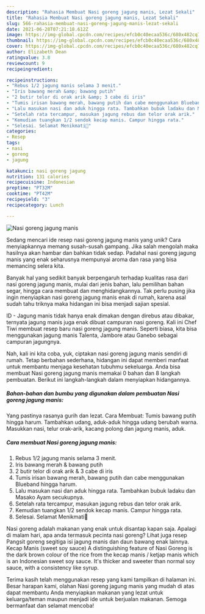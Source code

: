 ```yaml
---
description: "Rahasia Membuat Nasi goreng jagung manis, Lezat Sekali"
title: "Rahasia Membuat Nasi goreng jagung manis, Lezat Sekali"
slug: 566-rahasia-membuat-nasi-goreng-jagung-manis-lezat-sekali
date: 2021-06-28T07:21:18.612Z
image: https://img-global.cpcdn.com/recipes/efcb0c40ecaa536c/680x482cq70/nasi-goreng-jagung-manis-foto-resep-utama.jpg
thumbnail: https://img-global.cpcdn.com/recipes/efcb0c40ecaa536c/680x482cq70/nasi-goreng-jagung-manis-foto-resep-utama.jpg
cover: https://img-global.cpcdn.com/recipes/efcb0c40ecaa536c/680x482cq70/nasi-goreng-jagung-manis-foto-resep-utama.jpg
author: Elizabeth Dean
ratingvalue: 3.8
reviewcount: 9
recipeingredient:

recipeinstructions:
- "Rebus 1/2 jagung manis selama 3 menit."
- "Iris bawang merah &amp; bawang putih"
- "2 butir telor di orak arik &amp; 3 cabe di iris"
- "Tumis irisan bawang merah, bawang putih dan cabe menggunakan Blueband hingga harum."
- "Lalu masukan nasi dan aduk hingga rata. Tambahkan bubuk ladaku dan Masako Ayam secukupnya."
- "Setelah rata tercampur, masukan jagung rebus dan telor orak arik."
- "Kemudian tuangkan 1/2 sendok kecap manis. Campur hingga rata."
- "Selesai. Selamat Menikmati🥰"
categories:
- Resep
tags:
- nasi
- goreng
- jagung

katakunci: nasi goreng jagung 
nutrition: 131 calories
recipecuisine: Indonesian
preptime: "PT32M"
cooktime: "PT42M"
recipeyield: "3"
recipecategory: Lunch

---
```



![Nasi goreng jagung manis](https://img-global.cpcdn.com/recipes/efcb0c40ecaa536c/680x482cq70/nasi-goreng-jagung-manis-foto-resep-utama.jpg)

Sedang mencari ide resep nasi goreng jagung manis yang unik? Cara menyiapkannya memang susah-susah gampang. Jika salah mengolah maka hasilnya akan hambar dan bahkan tidak sedap. Padahal nasi goreng jagung manis yang enak seharusnya mempunyai aroma dan rasa yang bisa memancing selera kita.

Banyak hal yang sedikit banyak berpengaruh terhadap kualitas rasa dari nasi goreng jagung manis, mulai dari jenis bahan, lalu pemilihan bahan segar, hingga cara membuat dan menghidangkannya. Tak perlu pusing jika ingin menyiapkan nasi goreng jagung manis enak di rumah, karena asal sudah tahu triknya maka hidangan ini bisa menjadi sajian spesial.

ID - Jagung manis tidak hanya enak dimakan dengan direbus atau dibakar, ternyata jagung manis juga enak dibuat campuran nasi goreng. Kali ini Chef Tiwi membuat resep baru nasi goreng jagung manis. Seperti biasa, kita bisa menggunakan jagung manis Talenta, Jambore atau Ganebo sebagai campuran jagungnya.


Nah, kali ini kita coba, yuk, ciptakan nasi goreng jagung manis sendiri di rumah. Tetap berbahan sederhana, hidangan ini dapat memberi manfaat untuk membantu menjaga kesehatan tubuhmu sekeluarga. Anda bisa membuat Nasi goreng jagung manis memakai 0 bahan dan 8 langkah pembuatan. Berikut ini langkah-langkah dalam menyiapkan hidangannya.

<!--inarticleads1-->

##### Bahan-bahan dan bumbu yang digunakan dalam pembuatan Nasi goreng jagung manis:



Yang pastinya rasanya gurih dan lezat. Cara Membuat: Tumis bawang putih hingga harum. Tambahkan udang, aduk-aduk hingga udang berubah warna. Masukkan nasi, telur orak-arik, kacang polong dan jagung manis, aduk. 

<!--inarticleads2-->

##### Cara membuat Nasi goreng jagung manis:

1. Rebus 1/2 jagung manis selama 3 menit.
1. Iris bawang merah &amp; bawang putih
1. 2 butir telor di orak arik &amp; 3 cabe di iris
1. Tumis irisan bawang merah, bawang putih dan cabe menggunakan Blueband hingga harum.
1. Lalu masukan nasi dan aduk hingga rata. Tambahkan bubuk ladaku dan Masako Ayam secukupnya.
1. Setelah rata tercampur, masukan jagung rebus dan telor orak arik.
1. Kemudian tuangkan 1/2 sendok kecap manis. Campur hingga rata.
1. Selesai. Selamat Menikmati🥰


Nasi goreng adalah makanan yang enak untuk disantap kapan saja. Apalagi di malam hari, apa anda termasuk pecinta nasi goreng? Lihat juga resep Pangsit goreng segitiga isi jagung manis dan daun bawang enak lainnya. Kecap Manis (sweet soy sauce) A distinguishing feature of Nasi Goreng is the dark brown colour of the rice from the kecap manis / ketjap manis which is an Indonesian sweet soy sauce. It&#39;s thicker and sweeter than normal soy sauce, with a consistency like syrup. 

Terima kasih telah menggunakan resep yang kami tampilkan di halaman ini. Besar harapan kami, olahan Nasi goreng jagung manis yang mudah di atas dapat membantu Anda menyiapkan makanan yang lezat untuk keluarga/teman maupun menjadi ide untuk berjualan makanan. Semoga bermanfaat dan selamat mencoba!
